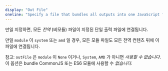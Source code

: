 ```yaml
---
display: "Out File"
oneline: "Specify a file that bundles all outputs into one JavaScript file. If `declaration` is true, also designates a file that bundles all .d.ts output."
---
```


만일 지정하면, 모든 _전역_ (비모듈) 파일이 지정된 단일 출력 파일에 연결됩니다.

만일 `module` 이 `system` 또는 `amd` 일 경우, 모든 모듈 파일도 모든 전역 컨텐츠 뒤에 이 파일에 연결됩니다.

참고: `outFile` 은 `module` 이 `None` 이거나, `System`, `AMD` 가 아니면 _사용할 수 없습니다_.
이 옵션은 bundle CommonJS 또는 ES6 모듈에 사용할 수 _없습니다_.
